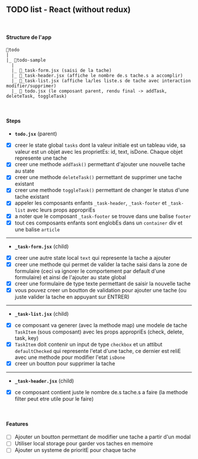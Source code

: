 ## TODO list - React (without redux)

<br>

#### Structure de l'app

```
📁todo
|
|_ 📁todo-sample
  |
  |_ 📄_task-form.jsx (saisi de la tache)
  |_ 📄_task-header.jsx (affiche le nombre de.s tache.s a accomplir)
  |_ 📄_task-list.jsx (affiche la/les liste.s de tache avec interaction modifier/supprimer)
  |_ 📄 todo.jsx (le composant parent, rendu final -> addTask, deleteTask, toggleTask)
```

<br>

#### Steps

- **`todo.jsx`** (parent)
- [x] creer le state global `tasks` dont la valeur initiale est un tableau vide, sa valeur est un objet avec les proprietEs: id, text, isDone. Chaque objet represente une tache
- [x] creer une methode `addTask()` permettant d'ajouter une nouvelle tache au state
- [x] creer une methode `deleteTask()` permettant de supprimer une tache existant
- [x] creer une methode `toggleTask()` permettant de changer le status d'une tache existant
- [x] appeler les composants enfants `_task-header`, `_task-footer` et `_task-list` avec leurs props appropriEs
- [x] a noter que le composant `_task-footer` se trouve dans une balise `footer`
- [x] tout ces composants enfants sont englobEs dans un `container` div et une balise `article`

<hr>

- **`_task-form.jsx`** (child)
- [x] creer une autre state local `text` qui represente la tache a ajouter
- [x] creer une methode qui permet de valider la tache saisi dans la zone de formulaire (ceci va ignorer le comportement par default d'une formulaire) et ainsi de l'ajouter au state global
- [x] creer une formulaire de type texte permettant de saisir la nouvelle tache
- [x] vous pouvez creer un boutton de validation pour ajouter une tache (ou juste valider la tache en appuyant sur ENTRER)

<hr>

- **`_task-list.jsx`** (child)
- [x] ce composant va generer (avec la methode map) une modele de tache `TaskItem` (sous composant) avec les props appropriEs (check, delete, task, key)
- [x] `TaskItem` doit contenir un input de type `checkbox` et un attibut `defaultChecked` qui represente l'etat d'une tache, ce dernier est reliE avec une methode pour modifier l'etat `isDone`
- [x] creer un boutton pour supprimer la tache

<hr>

- **`_task-header.jsx`** (child)
- [x] ce composant contient juste le nombre de.s tache.s a faire (la methode filter peut etre utile pour le faire)

<br>

#### Features

- [ ] Ajouter un boutton permettant de modifier une tache a partir d'un modal
- [ ] Utiliser local storage pour garder vos taches en memoire
- [ ] Ajouter un systeme de prioritE pour chaque tache

